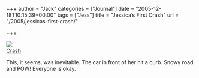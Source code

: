 +++
author = "Jack"
categories = ["Journal"]
date = "2005-12-18T10:15:39+00:00"
tags = ["Jess"]
title = "Jessica’s First Crash"
url = "/2005/jessicas-first-crash/"

+++

[![][1]][2]  
[Crash][3] 

This, it seems, was inevitable. The car in front of her hit a curb. Snowy road and POW! Everyone is okay.

 [1]: https://static.flickr.com/39/74875708_cbf7cba818_m.jpg
 [2]: http://www.flickr.com/photos/jbaty/74875708/ "photo sharing"
 [3]: http://www.flickr.com/photos/jbaty/74875708/